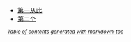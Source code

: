 - [第一从此](#----)
- [第二个](#---)

<small><i><a href='http://ecotrust-canada.github.io/markdown-toc/'>Table of contents generated with markdown-toc</a></i></small>
